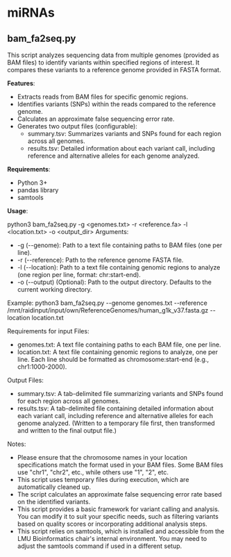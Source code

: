 # miRNAs

## bam_fa2seq.py

This script analyzes sequencing data from multiple genomes (provided as BAM files) to identify variants within specified regions of interest. It compares these variants to a reference genome provided in FASTA format.

**Features**:

- Extracts reads from BAM files for specific genomic regions.
- Identifies variants (SNPs) within the reads compared to the reference genome.
- Calculates an approximate false sequencing error rate.
- Generates two output files (configurable):
  - summary.tsv: Summarizes variants and SNPs found for each region across all genomes.
  - results.tsv: Detailed information about each variant call, including reference and alternative alleles for each genome analyzed.

**Requirements**:
- Python 3+
- pandas library
- samtools 

**Usage**:

python3 bam_fa2seq.py -g <genomes.txt> -r <reference.fa> -l <location.txt> -o <output_dir> 
Arguments:

- -g (--genome): Path to a text file containing paths to BAM files (one per line).
- -r (--reference): Path to the reference genome FASTA file.
- -l (--location): Path to a text file containing genomic regions to analyze (one region per line, format: chr:start-end).
- -o (--output) (Optional): Path to the output directory. Defaults to the current working directory.

Example:
python3 bam_fa2seq.py --genome genomes.txt --reference /mnt/raidinput/input/own/ReferenceGenomes/human_g1k_v37.fasta.gz --location location.txt      

Requirements for input Files:
- genomes.txt: A text file containing paths to each BAM file, one per line.
- location.txt: A text file containing genomic regions to analyze, one per line. Each line should be formatted as chromosome:start-end (e.g., chr1:1000-2000).

Output Files:
- summary.tsv: A tab-delimited file summarizing variants and SNPs found for each region across all genomes.
- results.tsv: A tab-delimited file containing detailed information about each variant call, including reference and alternative alleles for each genome analyzed. (Written to a temporary file first, then transformed and written to the final output file.)

Notes:
- Please ensure that the chromosome names in your location specifications match the format used in your BAM files. Some BAM files use "chr1", "chr2", etc., while others use "1", "2", etc. 
- This script uses temporary files during execution, which are automatically cleaned up.
- The script calculates an approximate false sequencing error rate based on the identified variants.
- This script provides a basic framework for variant calling and analysis. You can modify it to suit your specific needs, such as filtering variants based on quality scores or incorporating additional analysis steps.
- This script relies on samtools, which is installed and accessible from the LMU Bioinformatics chair's internal environment. You may need to adjust the samtools command if used in a different setup.